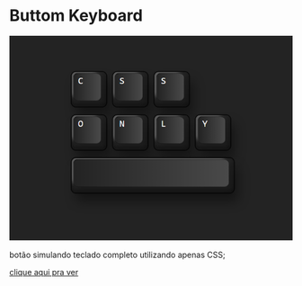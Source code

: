 # Buttom Keyboard

![button](./assets/button.png)

botão simulando teclado completo utilizando apenas CSS;

[clique aqui pra ver ]()